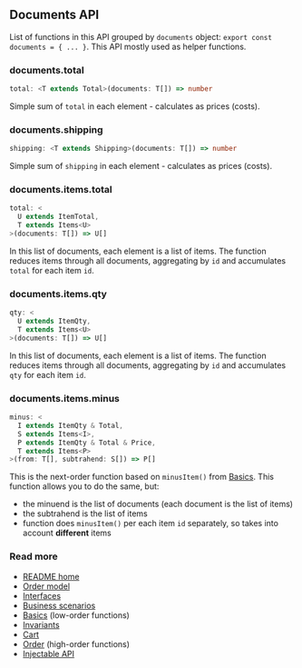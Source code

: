 ## Documents API
List of functions in this API grouped by `documents` object:
`export const documents = { ... }`.
This API mostly used as helper functions.

### documents.total
```typescript
total: <T extends Total>(documents: T[]) => number
```

Simple sum of `total` in each element - calculates as prices (costs).

### documents.shipping
```typescript
shipping: <T extends Shipping>(documents: T[]) => number
```

Simple sum of `shipping` in each element - calculates as prices (costs).

### documents.items.total
```typescript
total: <
  U extends ItemTotal,
  T extends Items<U>
>(documents: T[]) => U[]
```
In this list of documents, each element is a list of items.
The function reduces items through all documents, aggregating by `id`
and accumulates `total` for each item `id`.

### documents.items.qty
```typescript
qty: <
  U extends ItemQty,
  T extends Items<U>
>(documents: T[]) => U[]
```
In this list of documents, each element is a list of items.
The function reduces items through all documents, aggregating by `id`
and accumulates `qty` for each item `id`.

### documents.items.minus
```typescript
minus: <
  I extends ItemQty & Total,
  S extends Items<I>,
  P extends ItemQty & Total & Price,
  T extends Items<P>
>(from: T[], subtrahend: S[]) => P[]
```
This is the next-order function based on `minusItem()` from [Basics](./basics.md).
This function allows you to do the same, but:

- the minuend is the list of documents (each document is the list of items)
- the subtrahend is the list of items
- function does `minusItem()` per each item `id` separately, so takes into account **different** items 

### Read more
- [README home](../README.md)
- [Order model](./sales.pdf)
- [Interfaces](./interfaces.md)
- [Business scenarios](./sales/business.md)
- [Basics](./basics.md) (low-order functions)
- [Invariants](./invariants.md)
- [Cart](./cart.md)
- [Order](./order.md) (high-order functions)
- [Injectable API](./injectable.md)